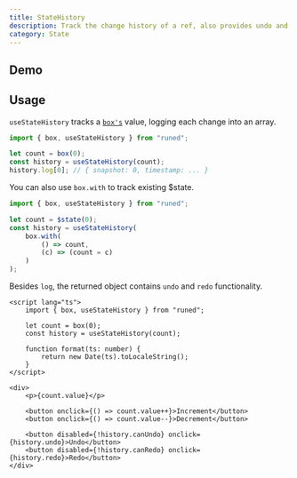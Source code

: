 ```yaml
---
title: StateHistory
description: Track the change history of a ref, also provides undo and redo functionality
category: State
---
```


<script>
import Demo from '$lib/components/demos/use-state-history.svelte';
</script>

## Demo

<Demo />

## Usage

`useStateHistory` tracks a [`box's`](/docs/functions/box) value, logging each change into an array.

```ts
import { box, useStateHistory } from "runed";

let count = box(0);
const history = useStateHistory(count);
history.log[0]; // { snapshot: 0, timestamp: ... }
```

You can also use `box.with` to track existing $state.

```ts
import { box, useStateHistory } from "runed";

let count = $state(0);
const history = useStateHistory(
	box.with(
		() => count,
		(c) => (count = c)
	)
);
```

Besides `log`, the returned object contains `undo` and `redo` functionality.

```svelte
<script lang="ts">
	import { box, useStateHistory } from "runed";

	let count = box(0);
	const history = useStateHistory(count);

	function format(ts: number) {
		return new Date(ts).toLocaleString();
	}
</script>

<div>
	<p>{count.value}</p>

	<button onclick={() => count.value++}>Increment</button>
	<button onclick={() => count.value--}>Decrement</button>

	<button disabled={!history.canUndo} onclick={history.undo}>Undo</button>
	<button disabled={!history.canRedo} onclick={history.redo}>Redo</button>
</div>
```
